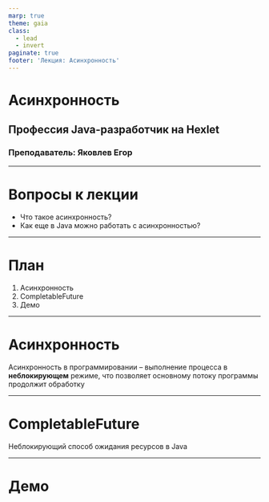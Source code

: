 ```yaml
---
marp: true
theme: gaia
class:
  - lead
  - invert
paginate: true
footer: 'Лекция: Асинхронность'
---
```


# Асинхронность
## Профессия Java-разработчик на Hexlet
### Преподаватель: Яковлев Егор
<!-- _color: white -->
<!-- _color: white -->

---

# Вопросы к лекции

* Что такое асинхронность?
* Как еще в Java можно работать с асинхронностью?

---

# План

1. Асинхронность
2. CompletableFuture
3. Демо

---

# Асинхронность

Асинхронность в программировании – выполнение процесса в **неблокирующем** режиме, что позволяет основному потоку программы продолжит обработку

---

# CompletableFuture

Неблокирующий способ ожидания ресурсов в Java

---

# Демо
